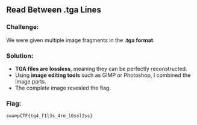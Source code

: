 ## Read Between .tga Lines

### **Challenge:**

We were given multiple image fragments in the **.tga format**.

### **Solution:**

- **TGA files are lossless**, meaning they can be perfectly reconstructed.
- Using **image editing tools** such as GIMP or Photoshop, I combined the image parts.
- The complete image revealed the flag.

### **Flag:**

```
swampCTF{tg4_f1l3s_4re_l0ssl3ss}
```
